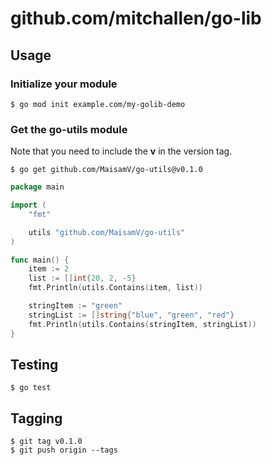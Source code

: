# github.com/mitchallen/go-lib

## Usage

### Initialize your module

```
$ go mod init example.com/my-golib-demo
```

### Get the go-utils module

Note that you need to include the **v** in the version tag.

```
$ go get github.com/MaisamV/go-utils@v0.1.0
```

```go
package main

import (
    "fmt"

    utils "github.com/MaisamV/go-utils"
)

func main() {
	item := 2
	list := []int{20, 2, -5}
    fmt.Println(utils.Contains(item, list))

	stringItem := "green"
	stringList := []string{"blue", "green", "red"}
	fmt.Println(utils.Contains(stringItem, stringList))
}
```

## Testing

```
$ go test
```

## Tagging

```
$ git tag v0.1.0
$ git push origin --tags
```